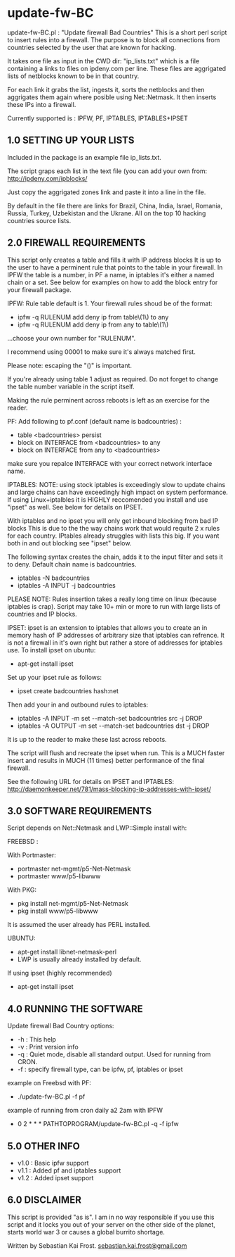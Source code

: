 # update-fw-BC

update-fw-BC.pl : "Update firewall Bad Countries" This is a 
short perl script to insert rules into a firewall. The purpose 
is to block all connections from countries selected by the 
user that are known for hacking. 

It takes one file as input in the CWD dir: "ip_lists.txt" 
which is a file containing a links to files on
ipdeny.com per line. These files are aggrigated lists
of netblocks known to be in that country.

For each link it grabs the list, ingests it, sorts the 
netblocks and then aggrigates them again where posible using 
Net::Netmask. It then inserts these IPs into a firewall.

Currently supported is : IPFW, PF, IPTABLES, IPTABLES+IPSET

1.0 SETTING UP YOUR LISTS
-------------------------
Included in the package is an example file ip_lists.txt. 

The script graps each list in the text file (you can add your own from: http://ipdeny.com/ipblocks/

Just copy the aggrigated zones link and paste  it into a line in the file. 

By default in the file there are links for Brazil, China, India, Israel,
Romania, Russia, Turkey, Uzbekistan and the Ukrane. All on the top 10 
hacking countries source lists.

2.0 FIREWALL REQUIREMENTS
-------------------------
This script only creates a table and fills it with IP address blocks
It is up to the user to have a perminent rule that points to 
the table in your firewall. In IPFW the table is a number, in PF a name, in 
iptables it's either a named chain or a set. See below for examples on 
how to add the block entry for your firewall package. 

IPFW:
Rule table default is 1. Your firewall rules shoud be of the format:

* ipfw -q RULENUM add deny ip from table\\(1\\) to any
* ipfw -q RULENUM add deny ip from any to table\\(1\\)

...choose your own number for "RULENUM". 

I recommend using 00001 to make sure it's always matched first. 

Please note: escaping the "()" is important. 

If you're already using table 1 adjust as required. Do not forget to
change the table number variable
in the script itself. 

Making the rule perminent
across reboots is left as an exercise for the reader. 

PF:
Add following to pf.conf (default name is badcountries) :

* table \<badcountries\> persist
* block on INTERFACE from \<badcountries\> to any
* block on INTERFACE from any to \<badcountries\>

make sure you repalce INTERFACE with your correct network interface name.

IPTABLES:
NOTE: using stock iptables is exceedingly slow to update chains and
large chains can have exceedingly high impact on system performance. 
If using Linux+iptalbles it is HIGHLY reccomended you install and use 
"ipset" as well. See below for details on IPSET.
 
With iptables and no ipset you will only get inbound blocking from bad IP blocks
This is due to the the way chains work that would requite 2 x rules for each country. 
IPtables already struggles with lists this big. If you want both in and out 
blocking see "ipset" below.

The following syntax creates the chain, adds it to the input filter and
sets it to deny. Default chain name is badcountries.

* iptables -N badcountries
* iptables -A INPUT -j badcountries

PLEASE NOTE: Rules insertion takes a really long time on linux 
(because iptables is crap). Script may take 10+  min or more to run 
with large lists of countries and IP blocks. 

IPSET:
ipset is an extension to iptables that allows you to create an in memory
hash of IP addresses of arbitrary size that iptables can refrence. It is not 
a firewall in it's own right but rather a store of addresses for iptables
use. To install ipset on ubuntu: 

* apt-get install ipset

Set up your ipset rule as follows: 

* ipset create badcountries hash:net

Then add your in and outbound rules to iptables: 

* iptables -A INPUT -m set --match-set badcountries src -j DROP 
* iptables -A OUTPUT -m set --match-set badcountries dst -j DROP

It is up to the reader to make these last across reboots. 

The script will flush and recreate the ipset when run. 
This is a MUCH faster insert and results in MUCH (11 times)
better performance of the final firewall. 

See the following URL for details on IPSET and IPTABLES: http://daemonkeeper.net/781/mass-blocking-ip-addresses-with-ipset/

3.0 SOFTWARE REQUIREMENTS
-------------------------
Script depends on Net::Netmask  and LWP::Simple install with:

FREEBSD :

With Portmaster:
* portmaster net-mgmt/p5-Net-Netmask
* portmaster www/p5-libwww

With PKG: 
* pkg install net-mgmt/p5-Net-Netmask
* pkg install www/p5-libwww

It is assumed the user already has PERL installed. 

UBUNTU: 
* apt-get install libnet-netmask-perl
* LWP is usually already installed by default. 

If using ipset (highly recommended)
* apt-get install ipset

4.0 RUNNING THE SOFTWARE 
------------------------

Update firewall Bad Country options:
* -h : This help
* -v : Print version info
* -q : Quiet mode, disable all standard output. Used for running from CRON.
* -f : specify firewall type, can be ipfw, pf, iptables or ipset

example on Freebsd with PF:

* ./update-fw-BC.pl -f pf

example of running from cron daily a2 2am with IPFW

* 0 2 * * * PATHTOPROGRAM/update-fw-BC.pl -q -f ipfw

5.0 OTHER INFO
-------------- 
* v1.0 : Basic ipfw support
* v1.1 : Added pf and iptables support
* v1.2 : Added ipset support

6.0 DISCLAIMER
--------------
This script is provided "as is". I am in no way responsible if you use this script and it locks you out of your server on the other side of the planet, starts world war 3 or causes a global burrito shortage. 

Written by Sebastian Kai Frost. sebastian.kai.frost@gmail.com
